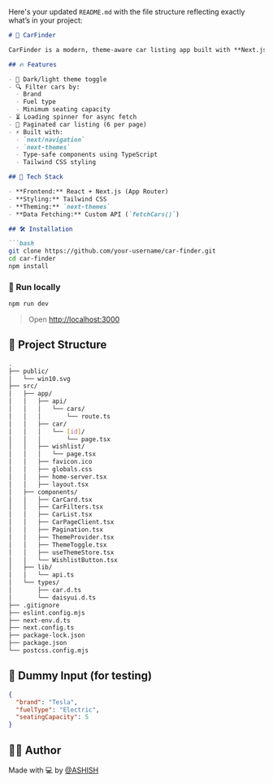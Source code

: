 Here's your updated `README.md` with the file structure reflecting exactly what’s in your project:

```md
# 🚗 CarFinder

CarFinder is a modern, theme-aware car listing app built with **Next.js App Router**, **Tailwind CSS**, and **TypeScript**. It allows users to filter cars by brand, fuel type, and seating capacity, with pagination and dark mode support.

## 🔥 Features

- 🌙 Dark/light theme toggle
- 🔍 Filter cars by:
  - Brand
  - Fuel type
  - Minimum seating capacity
- ⏳ Loading spinner for async fetch
- 🧱 Paginated car listing (6 per page)
- ⚡ Built with:
  - `next/navigation`
  - `next-themes`
  - Type-safe components using TypeScript
  - Tailwind CSS styling

## 🧠 Tech Stack

- **Frontend:** React + Next.js (App Router)
- **Styling:** Tailwind CSS
- **Theming:** `next-themes`
- **Data Fetching:** Custom API (`fetchCars()`)

## 🛠️ Installation

```bash
git clone https://github.com/your-username/car-finder.git
cd car-finder
npm install
```

### 👟 Run locally

```bash
npm run dev
```

> Open [http://localhost:3000](http://localhost:3000)

## 📁 Project Structure

```bash
.
├── public/
│   └── win10.svg
├── src/
│   ├── app/
│   │   ├── api/
│   │   │   └── cars/
│   │   │       └── route.ts
│   │   ├── car/
│   │   │   └── [id]/
│   │   │       └── page.tsx
│   │   ├── wishlist/
│   │   │   └── page.tsx
│   │   ├── favicon.ico
│   │   ├── globals.css
│   │   ├── home-server.tsx
│   │   ├── layout.tsx
│   ├── components/
│   │   ├── CarCard.tsx
│   │   ├── CarFilters.tsx
│   │   ├── CarList.tsx
│   │   ├── CarPageClient.tsx
│   │   ├── Pagination.tsx
│   │   ├── ThemeProvider.tsx
│   │   ├── ThemeToggle.tsx
│   │   ├── useThemeStore.tsx
│   │   └── WishlistButton.tsx
│   ├── lib/
│   │   └── api.ts
│   └── types/
│       ├── car.d.ts
│       └── daisyui.d.ts
├── .gitignore
├── eslint.config.mjs
├── next-env.d.ts
├── next.config.ts
├── package-lock.json
├── package.json
└── postcss.config.mjs
```

## 🧪 Dummy Input (for testing)

```json
{
  "brand": "Tesla",
  "fuelType": "Electric",
  "seatingCapacity": 5
}
```

## 🙋‍♂️ Author

Made with 💻 by [@ASHISH](https://github.com/ASHISH26940)

